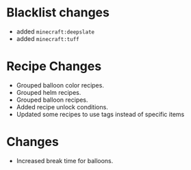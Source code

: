 # Blacklist changes
  * added `minecraft:deepslate`
  * added `minecraft:tuff`
# Recipe Changes
  * Grouped balloon color recipes.
  * Grouped helm recipes.
  * Grouped balloon recipes.
  * Added recipe unlock conditions.
  * Updated some recipes to use tags instead of specific items
# Changes
  * Increased break time for balloons.
